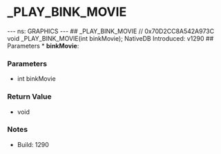 # _PLAY_BINK_MOVIE

--- ns: GRAPHICS --- ## _PLAY_BINK_MOVIE  // 0x70D2CC8A542A973C void _PLAY_BINK_MOVIE(int binkMovie);  NativeDB Introduced: v1290  ## Parameters * **binkMovie**:

### Parameters
* int binkMovie

### Return Value
* void

### Notes
* Build: 1290

